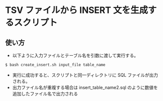 # TSV ファイルから INSERT 文を生成するスクリプト

## 使い方

- 以下ように入力ファイルとテーブル名を引数に渡して実行する。

```bash
$ bash create_insert.sh input_file table_name
```

- 実行に成功すると、スクリプトと同一ディレクトリに SQL ファイルが出力される。
- 出力ファイル名が重複する場合は insert_table_name2.sql のように数値を追加したファイル名で出力される
